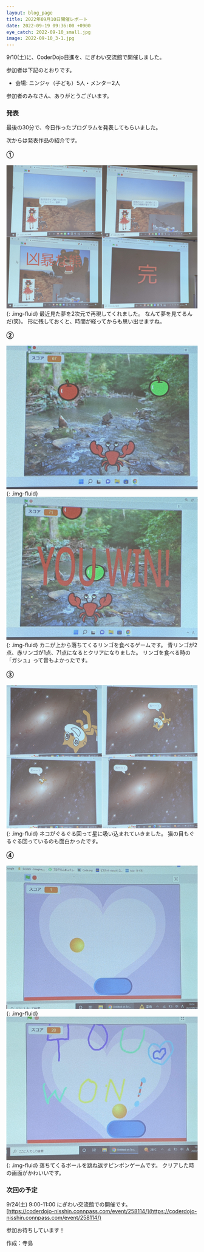 ```yaml
---
layout: blog_page
title: 2022年09月10日開催レポート
date: 2022-09-19 09:36:00 +0900
eye_catch: 2022-09-10_small.jpg
image: 2022-09-10_3-1.jpg
---
```


9/10(土)に、CoderDojo日進を、にぎわい交流館で開催しました。

参加者は下記のとおりです。
* 会場: ニンジャ（子ども）5人・メンター2人

参加者のみなさん、ありがとうございます。

### 発表
最後の30分で、今日作ったプログラムを発表してもらいました。

次からは発表作品の紹介です。

#### &#9312;

![](/assets/img/2022-09-10_1-1.jpg){: .img-fluid}
最近見た夢を2次元で再現してくれました。
なんて夢を見てるんだ(笑)。
形に残しておくと、時間が経ってからも思い出せますね。

#### &#9313;

![](/assets/img/2022-09-10_2-1.jpg){: .img-fluid}
![](/assets/img/2022-09-10_2-2.jpg){: .img-fluid}
カニが上から落ちてくるリンゴを食べるゲームです。
青リンゴが2点、赤リンゴが1点、71点になるとクリアになりました。
リンゴを食べる時の「ガシュ」って音もよかったです。

#### &#9314;

![](/assets/img/2022-09-10_3-1.jpg){: .img-fluid}
ネコがぐるぐる回って星に吸い込まれていきました。
猫の目もぐるぐる回っているのも面白かったです。

#### &#9315;

![](/assets/img/2022-09-10_4-1.jpg){: .img-fluid}
![](/assets/img/2022-09-10_4-2.jpg){: .img-fluid}
落ちてくるボールを跳ね返すピンポンゲームです。
クリアした時の画面がかわいいです。

### 次回の予定
9/24(土) 9:00-11:00 にぎわい交流館での開催です。<br/>
[https://coderdojo-nisshin.connpass.com/event/258114/](https://coderdojo-nisshin.connpass.com/event/258114/)

参加お待ちしています！

作成：寺島
